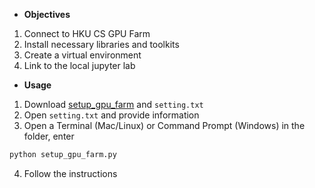 
* __Objectives__
1. Connect to HKU CS GPU Farm
2. Install necessary libraries and toolkits
3. Create a virtual environment
4. Link to the local jupyter lab



* __Usage__

1. Download <a href="https://WuKunhuan.github.io/HKU_COMP3340/blob/main/HKU%20CS%20GPU%20Farm/setup_gpu_farm.py" target="_blank">setup_gpu_farm</a> and ```setting.txt```
2. Open ```setting.txt``` and provide information
3. Open a Terminal (Mac/Linux) or Command Prompt (Windows) in the folder, enter 
```python
python setup_gpu_farm.py
```
4. Follow the instructions
